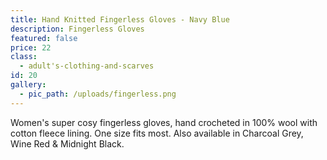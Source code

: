 ```yaml
---
title: Hand Knitted Fingerless Gloves - Navy Blue
description: Fingerless Gloves
featured: false
price: 22
class:
  - adult's-clothing-and-scarves
id: 20
gallery:
  - pic_path: /uploads/fingerless.png
---
```



Women's super cosy fingerless gloves, hand crocheted in 100% wool with cotton fleece lining. One size fits most. Also available in Charcoal Grey, Wine Red & Midnight Black.
